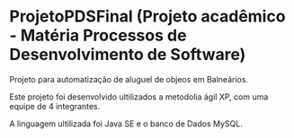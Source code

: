 # ProjetoPDSFinal (Projeto acadêmico - Matéria Processos de Desenvolvimento de Software)
Projeto para automatização de aluguel de objeos em Balneários.

Este projeto foi desenvolvido ultilizados a metodolia ágil XP, com uma equipe de 4 integrantes.

A linguagem ultilizada foi Java SE e o banco de Dados MySQL.
